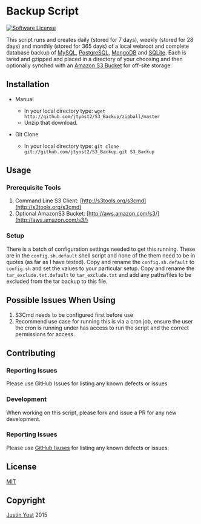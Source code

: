 # Backup Script

[![Software License](https://img.shields.io/badge/license-MIT-brightgreen.svg?style=flat-square)](LICENSE.md)

This script runs and creates daily (stored for 7 days), weekly (stored for 28 days) and monthly (stored for 365 days) of a local webroot and complete database backup of [MySQL](http://www.mysql.com/), [PostgreSQL](http://www.postgresql.org/), [MongoDB](http://www.mongodb.org/) and [SQLite](https://www.sqlite.org/). Each is tared and gzipped and placed in a directory of your choosing and then optionally synched with an [Amazon S3 Bucket](http://aws.amazon.com/s3/) for off-site storage.

## Installation

- Manual
	- In your local directory type: `wget http://github.com/jtyost2/S3_Backup/zipball/master`
	- Unzip that download.

- Git Clone
	- In your local directory type: `git clone git://github.com/jtyost2/S3_Backup.git S3_Backup`

## Usage

### Prerequisite Tools

1. Command Line S3 Client: [http://s3tools.org/s3cmd](http://s3tools.org/s3cmd)
2. Optional AmazonS3 Bucket: [http://aws.amazon.com/s3/](http://aws.amazon.com/s3/)

### Setup

There is a batch of configuration settings needed to get this running. These are in the `config.sh.default` shell script and none of the them need to be in quotes (as far as I have tested). Copy and rename the `config.sh.default` to `config.sh` and set the values to your particular setup. Copy and rename the `tar_exclude.txt.default` to `tar_exclude.txt` and add any paths/files to be excluded from the tar backup to this file.

## Possible Issues When Using 

1. S3Cmd needs to be configured first before use
2. Recommend use case for running this is via a cron job, ensure the user the cron is running under has access to run the script and the correct permissions for access.

## Contributing

### Reporting Issues

Please use GitHub Issues for listing any known defects or issues

### Development

When working on this script, please fork and issue a PR for any new development.

### Reporting Issues

Please use [GitHub Isuses](https://github.com/jtyost2/S3_Backup/issues) for listing any known defects or issues.

## License ##

[MIT](https://github.com/jtyost2/S3_Backup/blob/master/LICENSE.md)

## Copyright ##

[Justin Yost](https://www.yostivanich.com/) 2015

